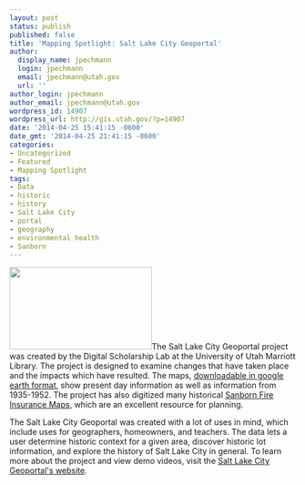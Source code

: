 ```yaml
---
layout: post
status: publish
published: false
title: 'Mapping Spotlight: Salt Lake City Geoportal'
author:
  display_name: jpechmann
  login: jpechmann
  email: jpechmann@utah.gov
  url: ''
author_login: jpechmann
author_email: jpechmann@utah.gov
wordpress_id: 14907
wordpress_url: http://gis.utah.gov/?p=14907
date: '2014-04-25 15:41:15 -0600'
date_gmt: '2014-04-25 21:41:15 -0600'
categories:
- Uncategorized
- Featured
- Mapping Spotlight
tags:
- Data
- historic
- history
- Salt Lake City
- portal
- geography
- environmental health
- Sanborn
---
```

<p><a href="https://sites.google.com/site/saltlakecitygeoportal/home"><img alt="" src="https://sites.google.com/site/saltlakecitygeoportal/_/rsrc/1392053707511/creative-staffing-models/Screen%20Shot%202014-02-10%20at%2010.33.12%20AM.png?height=245&width=400" class="inline-text-left" width="250" height="145" /></a>The Salt Lake City Geoportal project was created by the Digital Scholarship Lab at the University of Utah Marriott Library. The project is designed to examine changes that have taken place and the impacts which have resulted. The maps, <a href="https://drive.google.com/file/d/0B9U0T4P-Rpilb3ZQWTFIZkVZMkU/edit?usp=sharing">downloadable in google earth format</a>, show present day information as well as information from 1935-1952. The project has also digitized many historical <a href="http://campusguides.lib.utah.edu/utahsanbornfireinsurancemaps">Sanborn Fire Insurance Maps</a>, which are an excellent resource for planning. </p>
<p>The Salt Lake City Geoportal was created with a lot of uses in mind, which include uses for geographers, homeowners, and teachers. The data lets a user determine historic context for a given area, discover historic lot information, and explore the history of Salt Lake City in general. To learn more about the project and view demo videos, visit the <a href="https://sites.google.com/site/saltlakecitygeoportal/creative-staffing-models">Salt Lake City Geoportal's website</a>.     </p>
